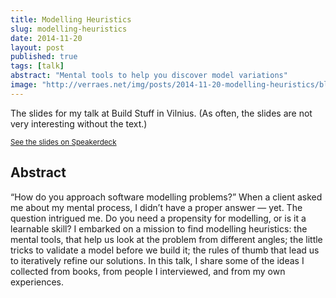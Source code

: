 ```yaml
---
title: Modelling Heuristics
slug: modelling-heuristics
date: 2014-11-20
layout: post
published: true
tags: [talk]
abstract: "Mental tools to help you discover model variations"
image: "http://verraes.net/img/posts/2014-11-20-modelling-heuristics/blackhole.jpg"
---
```


The slides for my talk at Build Stuff in Vilnius. (As often, the slides are not very interesting without the text.)

<script async class="speakerdeck-embed" data-id="047406a05332013247257e07207ad8af" data-ratio="1.33333333333333" src="//speakerdeck.com/assets/embed.js"></script>
<a href="https://speakerdeck.com/mathiasverraes/modelling-heuristics"><small>See the slides on Speakerdeck</small></a> 

## Abstract

“How do you approach software modelling problems?”
When a client asked me about my mental process, I didn’t have a proper answer — yet. The question intrigued me. Do you need a propensity for modelling, or is it a learnable skill? I embarked on a mission to find modelling heuristics: the mental tools, that help us look at the problem from different angles; the little tricks to validate a model before we build it; the rules of thumb that lead us to iteratively refine our solutions. In this talk, I share some of the ideas I collected from books, from people I interviewed, and from my own experiences. 
